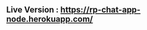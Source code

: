<h2>Live Version : <a href="https://rp-chat-app-node.herokuapp.com/">https://rp-chat-app-node.herokuapp.com/</a></h2>